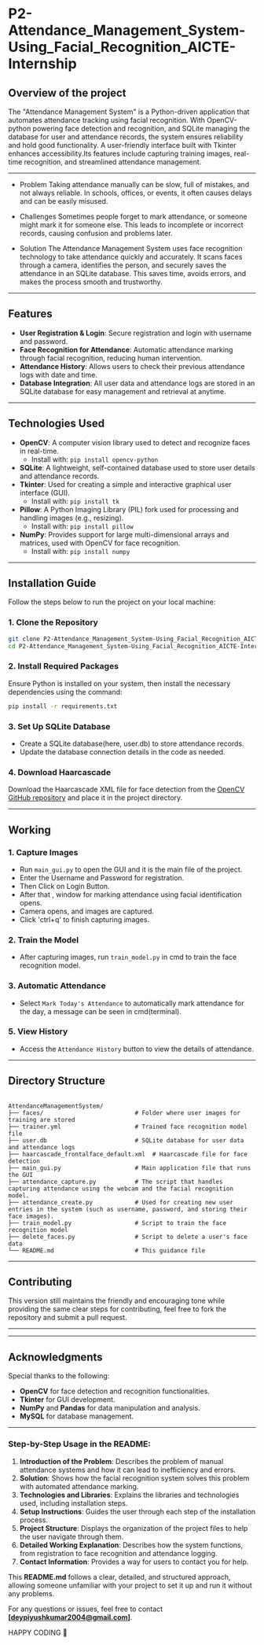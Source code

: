 # P2-Attendance_Management_System-Using_Facial_Recognition_AICTE-Internship

## Overview of the project
The "Attendance Management System" is a Python-driven application that automates attendance tracking using facial recognition. With OpenCV-python powering face detection and recognition, and SQLite managing the database for user and attendance records, the system ensures reliability and hold good functionality. A user-friendly interface built with Tkinter enhances accessibility.Its  features include capturing training images, real-time recognition, and streamlined attendance management.

---


* Problem
Taking attendance manually can be slow, full of mistakes, and not always reliable. In schools, offices, or events, it often causes delays and can be easily misused.

* Challenges
Sometimes people forget to mark attendance, or someone might mark it for someone else. This leads to incomplete or incorrect records, causing confusion and problems later.

* Solution
The Attendance Management System uses face recognition technology to take attendance quickly and accurately. It scans faces through a camera, identifies the person, and securely saves the attendance in an SQLite database. This saves time, avoids errors, and makes the process smooth and trustworthy.

---

## Features

- **User Registration & Login**: Secure registration and login with username and password.
- **Face Recognition for Attendance**: Automatic attendance marking through facial recognition, reducing human intervention.
- **Attendance History**: Allows users to check their previous attendance logs with date and time.
- **Database Integration**: All user data and attendance logs are stored in an SQLite database for easy management and retrieval at anytime.

---

## Technologies Used

- **OpenCV**: A computer vision library used to detect and recognize faces in real-time.
  - Install with: `pip install opencv-python`
- **SQLite**: A lightweight, self-contained database used to store user details and attendance records.
- **Tkinter**: Used for creating a simple and interactive graphical user interface (GUI).
  - Install with: `pip install tk`
- **Pillow**: A Python Imaging Library (PIL) fork used for processing and handling images (e.g., resizing).
  - Install with: `pip install pillow`
- **NumPy**: Provides support for large multi-dimensional arrays and matrices, used with OpenCV for face recognition.
  - Install with: `pip install numpy`

---


## Installation Guide

Follow the steps below to run the project on your local machine:

### 1. Clone the Repository
```bash
git clone P2-Attendance_Management_System-Using_Facial_Recognition_AICTE-Internship.git
cd P2-Attendance_Management_System-Using_Facial_Recognition_AICTE-Internship
```

### 2. Install Required Packages
Ensure Python is installed on your system, then install the necessary dependencies using the command:
```bash
pip install -r requirements.txt
```

### 3. Set Up SQLite Database
- Create a SQLite database(here, user.db) to store attendance records.
- Update the database connection details in the code as needed.

### 4. Download Haarcascade
Download the Haarcascade XML file for face detection from the [OpenCV GitHub repository](https://github.com/opencv/opencv) and place it in the project directory.

---


## Working

### 1. Capture Images
- Run `main_gui.py` to open the GUI and it is the main file of the project.
- Enter the Username and Password for registration.
- Then Click on Login Button.
- After that , window for marking attendance using facial identification opens.
- Camera opens, and images are captured.
- Click 'ctrl+q' to finish capturing images.

### 2. Train the Model
- After capturing images, run `train_model.py` in cmd to train the face recognition model.

### 3. Automatic Attendance
- Select `Mark Today's Attendance` to automatically mark attendance for the day, a message can be seen in cmd(terminal).

### 5. View History
- Access the `Attendance History` button to view the details of attendance.

---


## Directory Structure
```plaintext

AttendanceManagementSystem/
├── faces/                          # Folder where user images for training are stored
├── trainer.yml                     # Trained face recognition model file
├── user.db                         # SQLite database for user data and attendance logs
├── haarcascade_frontalface_default.xml  # Haarcascade file for face detection
├── main_gui.py                     # Main application file that runs the GUI
├── attendance_capture.py           # The script that handles capturing attendance using the webcam and the facial recognition model.
├── attendance_create.py            # Used for creating new user entries in the system (such as username, password, and storing their face images).
├── train_model.py                  # Script to train the face recognition model
├── delete_faces.py                 # Script to delete a user's face data
└── README.md                       # This guidance file

```


---

## Contributing
This version still maintains the friendly and encouraging tone while providing the same clear steps for contributing, feel free to fork the repository and submit a pull request.

---


---

## Acknowledgments
Special thanks to the following:
- **OpenCV** for face detection and recognition functionalities.
- **Tkinter** for GUI development.
- **NumPy** and **Pandas** for data manipulation and analysis.
- **MySQL** for database management.

---


### Step-by-Step Usage in the README:

1. **Introduction of the Problem**: Describes the problem of manual attendance systems and how it can lead to inefficiency and errors.
2. **Solution**: Shows how the facial recognition system solves this problem with automated attendance marking.
3. **Technologies and Libraries**: Explains the libraries and technologies used, including installation steps.
4. **Setup Instructions**: Guides the user through each step of the installation process.
5. **Project Structure**: Displays the organization of the project files to help the user navigate through them.
6. **Detailed Working Explanation**: Describes how the system functions, from registration to face recognition and attendance logging.
7. **Contact Information**: Provides a way for users to contact you for help.

This **README.md** follows a clear, detailed, and structured approach, allowing someone unfamiliar with your project to set it up and run it without any problems.


For any questions or issues, feel free to contact **[deypiyushkumar2004@gmail.com]**.

HAPPY CODING 🎉
